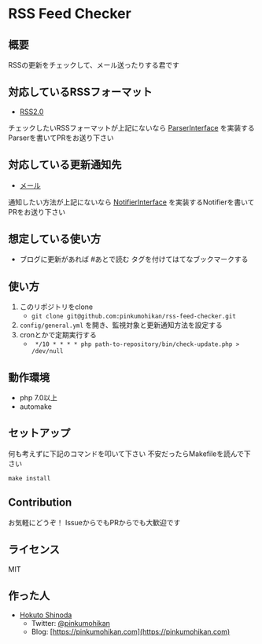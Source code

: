 RSS Feed Checker
====

概要
----
RSSの更新をチェックして、メール送ったりする君です


## 対応しているRSSフォーマット
* [RSS2.0](src/RssFeed/Parser/Rss2.php)

チェックしたいRSSフォーマットが上記にないなら [ParserInterface](src/RssFeed/ParserInterface.php) を実装するParserを書いてPRをお送り下さい

## 対応している更新通知先
* [メール](src/UpdateNotify/Notifier/Mail.php)

通知したい方法が上記にないなら [NotifierInterface](src/UpdateNotify/NotifierInterface.php) を実装するNotifierを書いてPRをお送り下さい

## 想定している使い方
* ブログに更新があれば #あとで読む タグを付けてはてなブックマークする


使い方
----
1. このリポジトリをclone
    * `git clone git@github.com:pinkumohikan/rss-feed-checker.git`
1. `config/general.yml` を開き、監視対象と更新通知方法を設定する
1. cronとかで定期実行する
    * ` */10 * * * * php path-to-repository/bin/check-update.php > /dev/null`


動作環境
----
* php 7.0以上
* automake


セットアップ
----

何も考えずに下記のコマンドを叩いて下さい
不安だったらMakefileを読んで下さい

```
make install
```


Contribution
----
お気軽にどうぞ！
IssueからでもPRからでも大歓迎です


ライセンス
----
MIT


作った人
----
* [Hokuto Shinoda](https://github.com/pinkumohikan)
    * Twitter: [@pinkumohikan](https://twitter.com/pinkumohikan)
    * Blog: [https://pinkumohikan.com](https://pinkumohikan.com)
